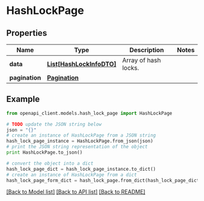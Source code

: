 # HashLockPage


## Properties

Name | Type | Description | Notes
------------ | ------------- | ------------- | -------------
**data** | [**List[HashLockInfoDTO]**](HashLockInfoDTO.md) | Array of hash locks. | 
**pagination** | [**Pagination**](Pagination.md) |  | 

## Example

```python
from openapi_client.models.hash_lock_page import HashLockPage

# TODO update the JSON string below
json = "{}"
# create an instance of HashLockPage from a JSON string
hash_lock_page_instance = HashLockPage.from_json(json)
# print the JSON string representation of the object
print HashLockPage.to_json()

# convert the object into a dict
hash_lock_page_dict = hash_lock_page_instance.to_dict()
# create an instance of HashLockPage from a dict
hash_lock_page_form_dict = hash_lock_page.from_dict(hash_lock_page_dict)
```
[[Back to Model list]](../README.md#documentation-for-models) [[Back to API list]](../README.md#documentation-for-api-endpoints) [[Back to README]](../README.md)


